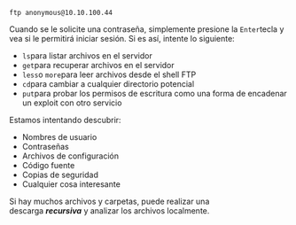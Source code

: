 ```
ftp anonymous@10.10.100.44
```

Cuando se le solicite una contraseña, simplemente presione la `Enter`tecla y vea si le permitirá iniciar sesión. Si es así, intente lo siguiente:

- `ls`para listar archivos en el servidor
- `get`para recuperar archivos en el servidor
- `less`o `more`para leer archivos desde el shell FTP
- `cd`para cambiar a cualquier directorio potencial
- `put`para probar los permisos de escritura como una forma de encadenar un exploit con otro servicio

Estamos intentando descubrir:

- Nombres de usuario
- Contraseñas
- Archivos de configuración
- Código fuente
- Copias de seguridad
- Cualquier cosa interesante

Si hay muchos archivos y carpetas, puede realizar una descarga **_recursiva_** y analizar los archivos localmente.